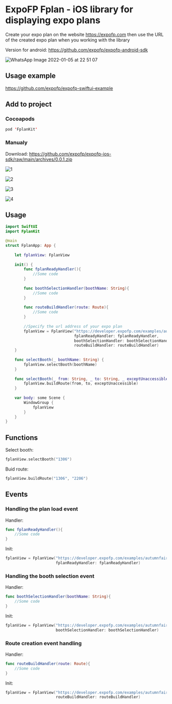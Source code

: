 # ExpoFP Fplan - iOS library for displaying expo plans

Create your expo plan on the website https://expofp.com then use the URL of the created expo plan when you working with the library

Version for android: https://github.com/expofp/expofp-android-sdk

![WhatsApp Image 2022-01-05 at 22 51 07](https://user-images.githubusercontent.com/60826376/148282339-c53466a3-4b65-42ba-ba12-54156f77497f.jpeg)

## Usage example

https://github.com/expofp/expofp-swiftui-example

## Add to project

### Cocoapods

```swift
pod 'FplanKit'
```

### Manualy

Download: https://github.com/expofp/expofp-ios-sdk/raw/main/archives/0.0.1.zip

![1](https://user-images.githubusercontent.com/60826376/148283967-c2bdf8a9-7651-41a0-bc32-d66bd07246ff.jpeg)

![2](https://user-images.githubusercontent.com/60826376/148283980-53635c91-be28-4a2f-b33c-b9dcbbfa43e7.jpeg)

![3](https://user-images.githubusercontent.com/60826376/148283996-e0cadddc-5058-487e-bb5d-afdaf64a221d.jpeg)

![4](https://user-images.githubusercontent.com/60826376/148284001-580f2226-598a-482d-8648-a8fbadf2e528.jpeg)

## Usage

```swift
import SwiftUI
import FplanKit

@main
struct FplanApp: App {
    
    let fplanView: FplanView
    
    init() {
        func fplanReadyHandler(){
            //Some code
        }
        
        func boothSelectionHandler(boothName: String){
            //Some code
        }
        
        func routeBuildHandler(route: Route){
            //Some code
        }
        
        //Specify the url address of your expo plan
        fplanView = FplanView("https://developer.expofp.com/examples/autumnfair.html",
                              fplanReadyHandler: fplanReadyHandler,
                              boothSelectionHandler: boothSelectionHandler,
                              routeBuildHandler: routeBuildHandler)
    }
    
    func selectBooth(_ boothName: String) {
        fplanView.selectBooth(boothName)
    }
    
    func selectBooth(_ from: String, _ to: String, _ exceptUnaccessible: Bool) {
        fplanView.buildRoute(from, to, exceptUnaccessible)
    }
    
    var body: some Scene {
        WindowGroup {
            fplanView
        }
    }
}
```

## Functions

Select booth:

```swift
fplanView.selectBooth("1306")
```

Buid route:

```swift
fplanView.buildRoute("1306", "2206")
```

## Events


### Handling the plan load event

Handler:

```swift
func fplanReadyHandler(){
    //Some code
}
```

Init:

```swift
fplanView = FplanView("https://developer.expofp.com/examples/autumnfair.html",
                      fplanReadyHandler: fplanReadyHandler)
```


### Handling the booth selection event

Handler:

```swift
func boothSelectionHandler(boothName: String){
    //Some code
}
```

Init:

```swift
fplanView = FplanView("https://developer.expofp.com/examples/autumnfair.html",
                      boothSelectionHandler: boothSelectionHandler)
```


### Route creation event handling

Handler:

```swift
func routeBuildHandler(route: Route){
    //Some code
}
```

Init:

```swift
fplanView = FplanView("https://developer.expofp.com/examples/autumnfair.html",
                      routeBuildHandler: routeBuildHandler)
```

